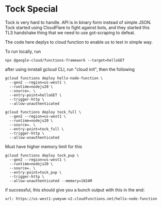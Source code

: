 # Tock Special

Tock is very hard to handle. API is in binary form instead of simple JSON.
Tock started using CloudFlare to fight against bots, and they started this TLS handshake thing
that we need to use got-scraping to defeat. 

The code here deplys to cloud function to enable us to test in simple way.


To run locally, run

```
npx @google-cloud/functions-framework --target=helloGET
```

after using innstall gcloud CLI, run "cloud init", then the following

```
gcloud functions deploy hello-node-function \
  --gen2 --region=us-west1 \
  --runtime=nodejs20 \
  --source=. \
  --entry-point=helloGET \
  --trigger-http \
  --allow-unauthenticated
```

```
gcloud functions deploy tock_full \
  --gen2 --region=us-west1 \
  --runtime=nodejs20 \
  --source=. \
  --entry-point=tock_full \
  --trigger-http \
  --allow-unauthenticated
 ```

Must have higher memory limit for this
```
gcloud functions deploy tock_pup \
  --gen2 --region=us-west1 \
  --runtime=nodejs20 \
  --source=. \
  --entry-point=tock_pup \
  --trigger-http \
  --allow-unauthenticated --memory=1024M
 ```

if successful, this should give you a bunch output with this in the end:

```
url: https://us-west1-yumyum-v2.cloudfunctions.net/hello-node-function
```

